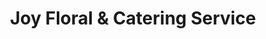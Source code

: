 ---
title: "Joy Floral & Catering Service"
url: /accra/joy-floral-and-catering-service/
shop: florist
---